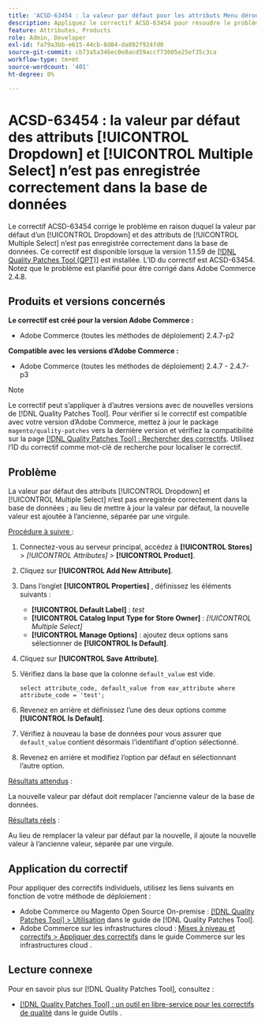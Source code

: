 ```yaml
---
title: 'ACSD-63454 : la valeur par défaut pour les attributs Menu déroulant et Sélection multiple n’est pas enregistrée correctement dans la base de données'
description: Appliquez le correctif ACSD-63454 pour résoudre le problème d’Adobe Commerce où la valeur par défaut d’un attribut Dropdown et Sélection multiple n’est pas enregistrée correctement dans la base de données.
feature: Attributes, Products
role: Admin, Developer
exl-id: fa79a3bb-e615-44cb-8d84-da892f924fd0
source-git-commit: cb73a5a346ec0e8acd59accf73605e25ef35c3ca
workflow-type: tm+mt
source-wordcount: '401'
ht-degree: 0%

---
```


# ACSD-63454 : la valeur par défaut des attributs [!UICONTROL Dropdown] et [!UICONTROL Multiple Select] n’est pas enregistrée correctement dans la base de données

Le correctif ACSD-63454 corrige le problème en raison duquel la valeur par défaut d’un [!UICONTROL Dropdown] et des attributs de [!UICONTROL Multiple Select] n’est pas enregistrée correctement dans la base de données. Ce correctif est disponible lorsque la version 1.1.59 de [[!DNL Quality Patches Tool (QPT)]](/help/tools/quality-patches-tool/quality-patches-tool-to-self-serve-quality-patches.md) est installée. L’ID du correctif est ACSD-63454. Notez que le problème est planifié pour être corrigé dans Adobe Commerce 2.4.8.

## Produits et versions concernés

**Le correctif est créé pour la version Adobe Commerce :**

* Adobe Commerce (toutes les méthodes de déploiement) 2.4.7-p2

**Compatible avec les versions d’Adobe Commerce :**

* Adobe Commerce (toutes les méthodes de déploiement) 2.4.7 - 2.4.7-p3

>[!NOTE]
>
>Le correctif peut s’appliquer à d’autres versions avec de nouvelles versions de [!DNL Quality Patches Tool]. Pour vérifier si le correctif est compatible avec votre version d’Adobe Commerce, mettez à jour le package `magento/quality-patches` vers la dernière version et vérifiez la compatibilité sur la page [[!DNL Quality Patches Tool] : Rechercher des correctifs](https://experienceleague.adobe.com/tools/commerce-quality-patches/index.html). Utilisez l’ID du correctif comme mot-clé de recherche pour localiser le correctif.

## Problème

La valeur par défaut des attributs [!UICONTROL Dropdown] et [!UICONTROL Multiple Select] n’est pas enregistrée correctement dans la base de données ; au lieu de mettre à jour la valeur par défaut, la nouvelle valeur est ajoutée à l’ancienne, séparée par une virgule.

<u>Procédure à suivre </u> :

1. Connectez-vous au serveur principal, accédez à **[!UICONTROL Stores]** > *[!UICONTROL Attributes]* > **[!UICONTROL Product]**.
1. Cliquez sur **[!UICONTROL Add New Attribute]**.
1. Dans l’onglet **[!UICONTROL Properties]** , définissez les éléments suivants :
   * **[!UICONTROL Default Label]** : *test*
   * **[!UICONTROL Catalog Input Type for Store Owner]** : *[!UICONTROL Multiple Select]*
   * **[!UICONTROL Manage Options]** : ajoutez deux options sans sélectionner de **[!UICONTROL Is Default]**.
1. Cliquez sur **[!UICONTROL Save Attribute]**.
1. Vérifiez dans la base que la colonne `default_value` est vide.

   `select attribute_code, default_value from eav_attribute where attribute_code = 'test';`

1. Revenez en arrière et définissez l’une des deux options comme **[!UICONTROL Is Default]**.
1. Vérifiez à nouveau la base de données pour vous assurer que `default_value` contient désormais l&#39;identifiant d&#39;option sélectionné.
1. Revenez en arrière et modifiez l’option par défaut en sélectionnant l’autre option.

<u>Résultats attendus</u> :

La nouvelle valeur par défaut doit remplacer l’ancienne valeur de la base de données.

<u>Résultats réels</u> :

Au lieu de remplacer la valeur par défaut par la nouvelle, il ajoute la nouvelle valeur à l’ancienne valeur, séparée par une virgule.

## Application du correctif

Pour appliquer des correctifs individuels, utilisez les liens suivants en fonction de votre méthode de déploiement :

* Adobe Commerce ou Magento Open Source On-premise : [[!DNL Quality Patches Tool] > Utilisation](/help/tools/quality-patches-tool/usage.md) dans le guide de [!DNL Quality Patches Tool].
* Adobe Commerce sur les infrastructures cloud : [Mises à niveau et correctifs > Appliquer des correctifs](https://experienceleague.adobe.com/docs/commerce-cloud-service/user-guide/develop/upgrade/apply-patches.html) dans le guide Commerce sur les infrastructures cloud .

## Lecture connexe

Pour en savoir plus sur [!DNL Quality Patches Tool], consultez :

* [[!DNL Quality Patches Tool] : un outil en libre-service pour les correctifs de qualité](/help/tools/quality-patches-tool/quality-patches-tool-to-self-serve-quality-patches.md) dans le guide Outils .
